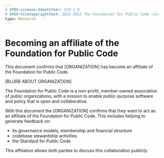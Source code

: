 ```yaml
---
# SPDX-License-Identifier: CC0-1.0
# SPDX-FileCopyrightText: 2022-2023 The Foundation for Public Code <info@publiccode.net>
type: Resource
---
```


# Becoming an affiliate of the Foundation for Public Code

This document confirms that [ORGANIZATION] has become an affiliate of the Foundation for Public Code.

[BLURB ABOUT ORGANIZATION]

The Foundation for Public Code is a non-profit, member-owned association of public organizations, with a mission to enable public-purpose software and policy that is open and collaborative.

With this document the [ORGANIZATION] confirms that they want to act as an affiliate of the Foundation for Public Code. This includes helping to generate feedback on:

- its governance models, membership and financial structure
- codebase stewardship activities
- the Standard for Public Code

This affiliation allows both parties to discuss this collaboration publicly.
